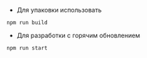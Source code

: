 * Для упаковки использовать

`npm run build`

* Для разработки с горячим обновлением

`npm run start`

